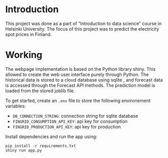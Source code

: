 # Introduction
This project was done as a part of ”Introduction to data science” course in Helsinki University. The focus of this project was to predict the electricity spot prices in Finland.

# Working
The webpage implementation is based on the Python library shiny. This allowed to create the web user interface purely through Python. The historical data is stored to a cloud database using sqlite
, and forecast data is accessed through the Forecast API methods. The prediction model is loaded from the stored joblib file.

To get started, create an `.env` file to store the following environement variables:
- `DB_CONNECTION_STRING`: connection string for sqlite database
- `FINGRID_CONSUMPTION_API_KEY`: api key for consumption
- `FINGRID_PRODUCTION_API_KEY`: api key for production

Install dependencies and run the app using:
```
pip install -r requirements.txt
shiny run app.py
```

